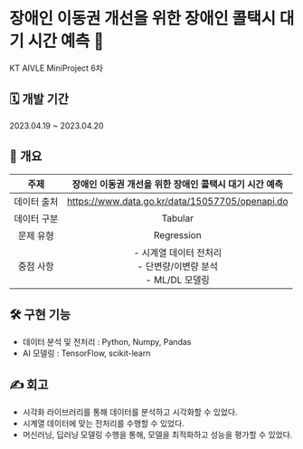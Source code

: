# 장애인 이동권 개선을 위한 장애인 콜택시 대기 시간 예측 🚖

KT AIVLE MiniProject 6차

## **🗓 개발 기간**

2023.04.19 ~ 2023.04.20

## **📑 개요**
|주제|장애인 이동권 개선을 위한 장애인 콜택시 대기 시간 예측 |
|:---:|:---:|
|데이터 출처|https://www.data.go.kr/data/15057705/openapi.do|
|데이터 구분|Tabular|
|문제 유형|Regression|
|중점 사항|- 시계열 데이터 전처리 <br> - 단변량/이변량 분석 <br> - ML/DL 모델링|

## **🛠 구현 기능**
- 데이터 분석 및 전처리 : Python, Numpy, Pandas
- AI 모델링 : TensorFlow, scikit-learn

## **✍ 회고**
- 시각화 라이브러리를 통해 데이터를 분석하고 시각화할 수 있었다.
- 시계열 데이터에 맞는 전처리를 수행할 수 있었다.
- 머신러닝, 딥러닝 모델링 수행을 통해, 모델을 최적화하고 성능을 평가할 수 있었다. 
